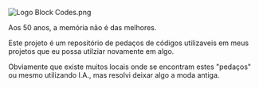 ![Logo Block Codes.png]( https://github.com/emersonmuniz/codigo-em-bloco/blob/main/images/Logo%20Block%20Codes.png )

Aos 50 anos, a memória não é das melhores.

Este projeto é um repositório de pedaços de códigos utilizaveis em meus projetos que eu possa utilziar novamente em algo.

Obviamente que existe muitos locais onde se encontram estes "pedaços" ou mesmo utilizando I.A., mas resolvi deixar algo a moda antiga.




